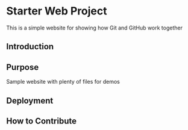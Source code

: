 # Starter Web Project

This is a simple website for showing how Git and GitHub work together

## Introduction

## Purpose

Sample website with plenty of files for demos

## Deployment

## How to Contribute